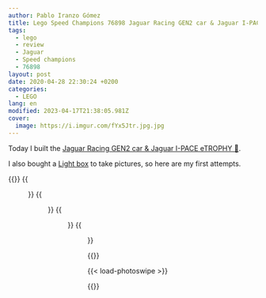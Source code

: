 ```yaml
---
author: Pablo Iranzo Gómez
title: Lego Speed Champions 76898 Jaguar Racing GEN2 car & Jaguar I-PACE eTROPHY
tags:
  - lego
  - review
  - Jaguar
  - Speed champions
  - 76898
layout: post
date: 2020-04-28 22:30:24 +0200
categories:
  - LEGO
lang: en
modified: 2023-04-17T21:38:05.981Z
cover:
  image: https://i.imgur.com/fYx5Jtr.jpg.jpg
---
```


Today I built the [Jaguar Racing GEN2 car & Jaguar I-PACE eTROPHY 🛒](https://www.amazon.es/dp/B07W5PXDYZ?tag=redken-21).

I also bought a [Light box](https://s.click.aliexpress.com/e/_bmC0MP) to take pictures, so here are my first attempts.

{{<gallery>}}
{{<figure src="https://i.imgur.com/B50sbObt.jpg" link="https://i.imgur.com/B50sbOb.jpg.jpg" alt="I-Pace front-side view" >}}
{{<figure src="https://i.imgur.com/fYx5Jtrt.jpg" link="https://i.imgur.com/fYx5Jtr.jpg.jpg" alt="Both vehicles front view" >}}
{{<figure src="https://i.imgur.com/KuB4tO6t.jpg" link="https://i.imgur.com/KuB4tO6.jpg.jpg" alt="Racing Gen2 front view #1" >}}
{{<figure src="https://i.imgur.com/vg9yZ9mt.jpg" link="https://i.imgur.com/vg9yZ9m.jpg.jpg" alt="Racing Gen2 front view #2" >}}

{{</gallery>}}

{{< load-photoswipe >}}

{{<enjoy>}}
